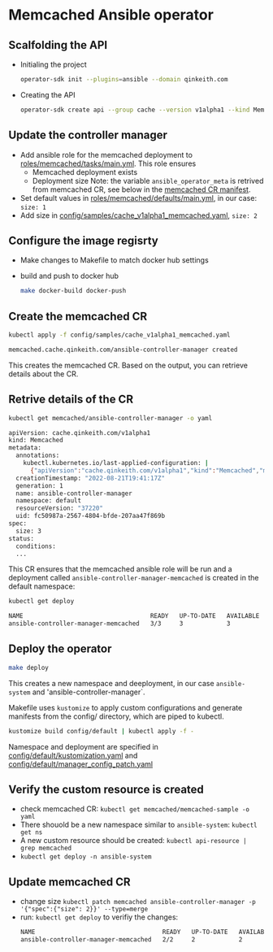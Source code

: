 # Memcached Ansible operator

## Scalfolding the API

- Initialing the project

  ```sh
  operator-sdk init --plugins=ansible --domain qinkeith.com
  ```

- Creating the API

  ```sh
  operator-sdk create api --group cache --version v1alpha1 --kind Memcached --generate-role
  ```

## Update the controller manager

- Add ansible role for the memcached deployment to [roles/memcached/tasks/main.yml](./roles/memcached/tasks/main.yml). This role ensures
  - Memcached deployment exists
  - Deployment size
  Note: the variable `ansible_operator_meta` is retrived from memcached CR, see below in the [memcached CR manifest](#Retrive-details-of-the-CR).
- Set default values in [roles/memcached/defaults/main.yml](./roles/memcached/defaults/main.yml), in our case: `size: 1`
- Add size in [config/samples/cache_v1alpha1_memcached.yaml](./config/samples/cache_v1alpha1_memcached.yaml), `size: 2`

## Configure the image regisrty

- Make changes to Makefile to match docker hub settings
- build and push to docker hub
  
  ```sh
  make docker-build docker-push
  ```

## Create the memcached CR

```sh
kubectl apply -f config/samples/cache_v1alpha1_memcached.yaml

memcached.cache.qinkeith.com/ansible-controller-manager created
```

This creates the memcached CR. Based on the output, you can retrieve details about the CR.

## Retrive details of the CR

```sh
kubectl get memcached/ansible-controller-manager -o yaml

apiVersion: cache.qinkeith.com/v1alpha1
kind: Memcached
metadata:
  annotations:
    kubectl.kubernetes.io/last-applied-configuration: |
      {"apiVersion":"cache.qinkeith.com/v1alpha1","kind":"Memcached","metadata":{"annotations":{},"name":"ansible-controller-manager","namespace":"default"},"spec":{"size":3}}
  creationTimestamp: "2022-08-21T19:41:17Z"
  generation: 1
  name: ansible-controller-manager
  namespace: default
  resourceVersion: "37220"
  uid: fc50987a-2567-4804-bfde-207aa47f869b
spec:
  size: 3
status:
  conditions:
  ...
```

This CR ensures that the memcached ansible role will be run and a deployment called `ansible-controller-manager-memcached` is created in the default namespace:

```sh
kubectl get deploy

NAME                                   READY   UP-TO-DATE   AVAILABLE   AGE
ansible-controller-manager-memcached   3/3     3            3           6m9s
```

## Deploy the operator


```sh
make deploy
```

This creates a new namespace and deeployment, in our case `ansible-system` and 'ansible-controller-manager`.

Makefile uses `kustomize` to apply custom configurations and generate manifests from the config/ directory, which are piped to kubectl.

```sh
kustomize build config/default | kubectl apply -f -
```

Namespace and deployment are specified in [config/default/kustomization.yaml](./config/default/kustomization.yaml) and [config/default/manager_config_patch.yaml](./config/default/manager_config_patch.yaml) 

## Verify the custom resource is created

- check memcached CR: `kubectl get memcached/memcached-sample -o yaml`
- There shouold be a new namespace similar to `ansible-system`: `kubectl get ns`
- A new custom resource should be created: `kubectl api-resource | grep memcached`
- `kubectl get deploy -n ansible-system`

## Update memcached CR

- change size `kubectl patch memcached ansible-controller-manager -p '{"spec":{"size": 2}}' --type=merge`
- run: `kubectl get deploy` to verifiy the changes:
  ```sh
  NAME                                   READY   UP-TO-DATE   AVAILABLE   AGE
  ansible-controller-manager-memcached   2/2     2            2           41m
  ```

